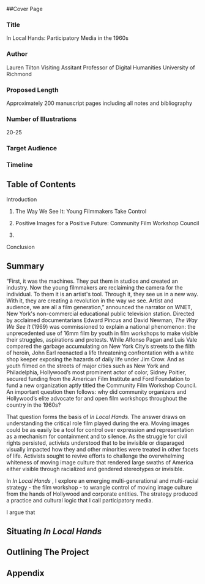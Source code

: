 ##Cover Page

### Title

In Local Hands: Participatory Media in the 1960s

### Author

Lauren Tilton
Visiting Assitant Professor of Digital Humanities
University of Richmond

### Proposed Length
Approximately 200 manuscript pages including all notes and bibliography

### Number of Illustrations
20-25

### Target Audience


### Timeline

## Table of Contents

 Introduction

1. The Way We See It: Young Filmmakers Take Control

2. Positive Images for a Positive Future: Community Film Workshop Council 

3.   

Conclusion  


## Summary


“First, it was the machines. They put them in studios and created an industry. Now the young filmmakers are reclaiming the camera for the individual. To them it is an artist's tool. Through it, they see us in a new way. With it, they are creating a revolution in the way we see. Artist and audience, we are all a film generation,”  announced the narrator on WNET, New York's non-commercial educational public television station.  Directed by acclaimed documentarians Edward Pincus and David Newman, *The Way We See It* (1969) was commissioned to explain a national phenomenon: the unprecedented use  of 16mm film by youth in film workshops to make visible their struggles, aspirations and protests.   While Alfonso Pagan and Luis Vale compared the garbage accumulating on New York City’s streets to the  filth of heroin,  John Earl reenacted a life threatening confrontation with a white shop keeper exposing the hazards of daily life under Jim Crow. And as youth filmed on the streets of major cities such as New York and Philadelphia, Hollywood’s most prominent actor of color, Sidney Poitier, secured funding from the American Film Institute and Ford Foundation to fund a new organization aptly titled the Community Film Workshop Council. An important question then follows: why did community organizers and Hollywood’s elite advocate for and open film workshops throughout the country in the 1960s?

That question forms the basis of *In Local Hands*. The answer draws on understanding the critical role film played during the era.   Moving images could be as easily be a tool for control over expression and representation as a mechanism for containment and to silence. As the struggle for civil rights persisted, activists understood that to be invisible or disparaged visually impacted how they and other minorities were treated in other facets of life.  Activists sought to revive efforts to challenge the overwhelming whiteness of moving image culture that rendered large swaths of America either visible through racialized and gendered stereotypes or invisible.  

 In *In Local Hands* , I explore an emerging multi-generational and multi-racial strategy - the film workshop - to wrangle control of moving image culture from the hands of Hollywood and corporate entities. The strategy produced a  practice and cultural logic that I call participatory media.   

I argue that 




## Situating *In Local Hands*

## Outlining The Project


## Appendix
